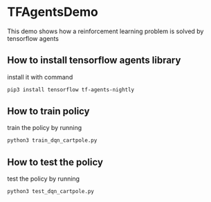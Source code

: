# TFAgentsDemo
This demo shows how a reinforcement learning problem is solved by tensorflow agents

## How to install tensorflow agents library

install it with command

```bash
pip3 install tensorflow tf-agents-nightly
```

## How to train policy

train the policy by running

```bash
python3 train_dqn_cartpole.py
```

## How to test the policy

test the policy by running

```bash
python3 test_dqn_cartpole.py
```
